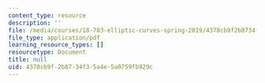 ```yaml
---
content_type: resource
description: ''
file: /media/courses/18-783-elliptic-curves-spring-2019/4378cb9f2b8734f35a4e5a0759fb929c_MIT18_783S19_lec3.pdf
file_type: application/pdf
learning_resource_types: []
resourcetype: Document
title: null
uid: 4378cb9f-2b87-34f3-5a4e-5a0759fb929c
---
```

